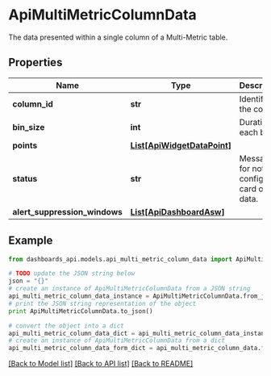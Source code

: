 # ApiMultiMetricColumnData

The data presented within a single column of a Multi-Metric table.

## Properties
Name | Type | Description | Notes
------------ | ------------- | ------------- | -------------
**column_id** | **str** | Identifier of the column. | [optional] 
**bin_size** | **int** | Duration of each bin. | [optional] 
**points** | [**List[ApiWidgetDataPoint]**](ApiWidgetDataPoint.md) |  | [optional] 
**status** | **str** | Message for not fully configured card or no data. | [optional] 
**alert_suppression_windows** | [**List[ApiDashboardAsw]**](ApiDashboardAsw.md) |  | [optional] 

## Example

```python
from dashboards_api.models.api_multi_metric_column_data import ApiMultiMetricColumnData

# TODO update the JSON string below
json = "{}"
# create an instance of ApiMultiMetricColumnData from a JSON string
api_multi_metric_column_data_instance = ApiMultiMetricColumnData.from_json(json)
# print the JSON string representation of the object
print ApiMultiMetricColumnData.to_json()

# convert the object into a dict
api_multi_metric_column_data_dict = api_multi_metric_column_data_instance.to_dict()
# create an instance of ApiMultiMetricColumnData from a dict
api_multi_metric_column_data_form_dict = api_multi_metric_column_data.from_dict(api_multi_metric_column_data_dict)
```
[[Back to Model list]](../README.md#documentation-for-models) [[Back to API list]](../README.md#documentation-for-api-endpoints) [[Back to README]](../README.md)


